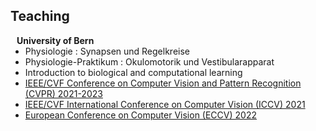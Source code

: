 ## Teaching

<h4 style="margin:0 10px 0;">University of Bern</h4>

<ul style="margin:0 0 5px;">
  <li>Physiologie : Synapsen und Regelkreise</li>
  <li>Physiologie-Praktikum : Okulomotorik und Vestibularapparat</li>
  <li>Introduction to biological and computational learning</li>




  
  <li><a href="http://cvpr2023.thecvf.com/"><autocolor>IEEE/CVF Conference on Computer Vision and Pattern Recognition (CVPR) 2021-2023</autocolor></a></li>
  <li><a href="http://iccv2021.thecvf.com/"><autocolor>IEEE/CVF International Conference on Computer Vision (ICCV) 2021</autocolor></a></li>
  <li><a href="https://eccv2022.ecva.net/"><autocolor>European Conference on Computer Vision (ECCV) 2022</autocolor></a></li>
</ul>


